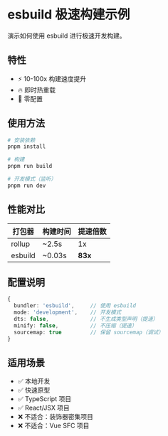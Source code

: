 # esbuild 极速构建示例

演示如何使用 esbuild 进行极速开发构建。

## 特性

- ⚡ 10-100x 构建速度提升
- 🔥 即时热重载
- 💨 零配置

## 使用方法

```bash
# 安装依赖
pnpm install

# 构建
pnpm run build

# 开发模式（监听）
pnpm run dev
```

## 性能对比

| 打包器 | 构建时间 | 提速倍数 |
|--------|---------|---------|
| rollup | ~2.5s | 1x |
| esbuild | ~0.03s | **83x** |

## 配置说明

```typescript
{
  bundler: 'esbuild',     // 使用 esbuild
  mode: 'development',    // 开发模式
  dts: false,             // 不生成类型声明（提速）
  minify: false,          // 不压缩（提速）
  sourcemap: true         // 保留 sourcemap（调试）
}
```

## 适用场景

- ✅ 本地开发
- ✅ 快速原型
- ✅ TypeScript 项目
- ✅ React/JSX 项目
- ❌ 不适合：装饰器密集项目
- ❌ 不适合：Vue SFC 项目


